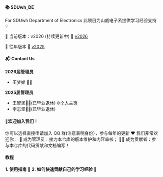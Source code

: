 #### 📚 SDUwh_DE
For SDUwh Department of Electronics
此项目为山威电子系提供学习经验支持 💡

🚀 当前版本：v2026 (持续更新中)
🔗 [v2026](https://github.com/ZhiminWangSS/sduwh_de/tree/2026)

📖 往年版本
🔗 [v2025](https://github.com/ZhiminWangSS/sduwh_de/tree/2025)

#### 📬 Contact Us
**2026届管理员**
   - 王梦娣 👩‍💼
  
**2025届管理员**
   - 王智民👨‍🎓(已毕业退休) 🌐[个人主页](zhiminwangss.github.io)
   - 李志坚👨‍🎓(已毕业退休)

#### 🤝欢迎加入我们！
你可以选择直接申请加入 QQ 群(注意表明身份），参与每年的更新 ❤️
我们非常欢迎你：
👑 成为管理员：接力本仓库的版本维护和内容审核；
🧑‍💻 成为贡献者：参与本仓库的代码贡献和文档编写！


#### 教程
**1. 使用指南** 🔗
**2. 如何快速贡献自己的学习经验** 🔗